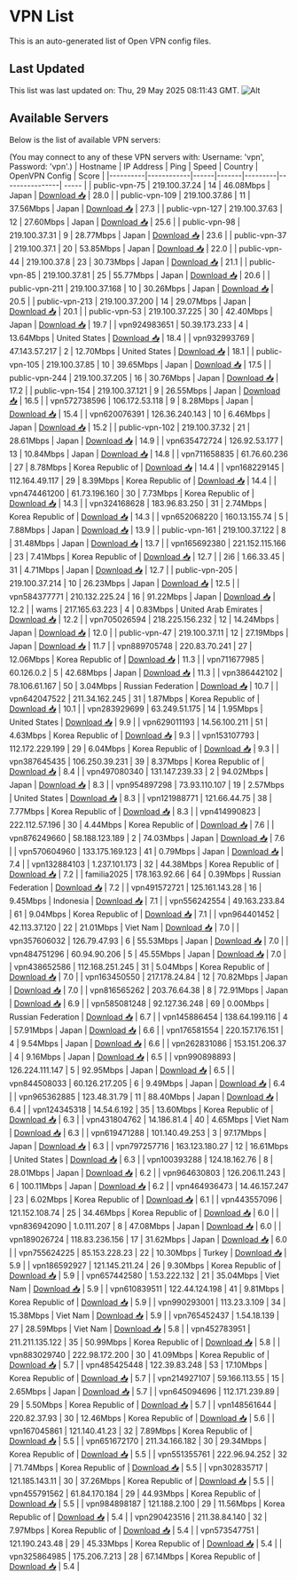 # VPN List

This is an auto-generated list of Open VPN config files.

## Last Updated

This list was last updated on: Thu, 29 May 2025 08:11:43 GMT.
![Alt](https://repobeats.axiom.co/api/embed/186b98318ef1479477931607c1ad7d823f12451f.svg "Repobeats analytics image")

## Available Servers

Below is the list of available VPN servers:

(You may connect to any of these VPN servers with: Username: 'vpn', Password: 'vpn'.)
| Hostname | IP Address | Ping | Speed | Country | OpenVPN Config | Score |
|----------|------------|------|-------|---------|----------------| ----- |
| public-vpn-75 | 219.100.37.24 | 14 | 46.08Mbps | Japan | [Download 📥](./configs/server_0_JP.ovpn) | 28.0 |
| public-vpn-109 | 219.100.37.86 | 11 | 37.56Mbps | Japan | [Download 📥](./configs/server_1_JP.ovpn) | 27.3 |
| public-vpn-127 | 219.100.37.63 | 12 | 27.60Mbps | Japan | [Download 📥](./configs/server_2_JP.ovpn) | 25.6 |
| public-vpn-98 | 219.100.37.31 | 9 | 28.77Mbps | Japan | [Download 📥](./configs/server_3_JP.ovpn) | 23.6 |
| public-vpn-37 | 219.100.37.1 | 20 | 53.85Mbps | Japan | [Download 📥](./configs/server_4_JP.ovpn) | 22.0 |
| public-vpn-44 | 219.100.37.8 | 23 | 30.73Mbps | Japan | [Download 📥](./configs/server_5_JP.ovpn) | 21.1 |
| public-vpn-85 | 219.100.37.81 | 25 | 55.77Mbps | Japan | [Download 📥](./configs/server_6_JP.ovpn) | 20.6 |
| public-vpn-211 | 219.100.37.168 | 10 | 30.26Mbps | Japan | [Download 📥](./configs/server_7_JP.ovpn) | 20.5 |
| public-vpn-213 | 219.100.37.200 | 14 | 29.07Mbps | Japan | [Download 📥](./configs/server_8_JP.ovpn) | 20.1 |
| public-vpn-53 | 219.100.37.225 | 30 | 42.40Mbps | Japan | [Download 📥](./configs/server_9_JP.ovpn) | 19.7 |
| vpn924983651 | 50.39.173.233 | 4 | 13.64Mbps | United States | [Download 📥](./configs/server_10_US.ovpn) | 18.4 |
| vpn932993769 | 47.143.57.217 | 2 | 12.70Mbps | United States | [Download 📥](./configs/server_11_US.ovpn) | 18.1 |
| public-vpn-105 | 219.100.37.85 | 10 | 39.65Mbps | Japan | [Download 📥](./configs/server_12_JP.ovpn) | 17.5 |
| public-vpn-244 | 219.100.37.205 | 16 | 30.76Mbps | Japan | [Download 📥](./configs/server_13_JP.ovpn) | 17.2 |
| public-vpn-154 | 219.100.37.121 | 9 | 26.55Mbps | Japan | [Download 📥](./configs/server_14_JP.ovpn) | 16.5 |
| vpn572738596 | 106.172.53.118 | 9 | 8.28Mbps | Japan | [Download 📥](./configs/server_15_JP.ovpn) | 15.4 |
| vpn620076391 | 126.36.240.143 | 10 | 6.46Mbps | Japan | [Download 📥](./configs/server_16_JP.ovpn) | 15.2 |
| public-vpn-102 | 219.100.37.32 | 21 | 28.61Mbps | Japan | [Download 📥](./configs/server_17_JP.ovpn) | 14.9 |
| vpn635472724 | 126.92.53.177 | 13 | 10.84Mbps | Japan | [Download 📥](./configs/server_18_JP.ovpn) | 14.8 |
| vpn711658835 | 61.76.60.236 | 27 | 8.78Mbps | Korea Republic of | [Download 📥](./configs/server_19_KR.ovpn) | 14.4 |
| vpn168229145 | 112.164.49.117 | 29 | 8.39Mbps | Korea Republic of | [Download 📥](./configs/server_20_KR.ovpn) | 14.4 |
| vpn474461200 | 61.73.196.160 | 30 | 7.73Mbps | Korea Republic of | [Download 📥](./configs/server_21_KR.ovpn) | 14.3 |
| vpn324168628 | 183.96.83.250 | 31 | 2.74Mbps | Korea Republic of | [Download 📥](./configs/server_22_KR.ovpn) | 14.3 |
| vpn652068220 | 160.13.155.74 | 5 | 7.88Mbps | Japan | [Download 📥](./configs/server_23_JP.ovpn) | 13.9 |
| public-vpn-161 | 219.100.37.122 | 8 | 31.48Mbps | Japan | [Download 📥](./configs/server_24_JP.ovpn) | 13.7 |
| vpn165692380 | 221.152.115.166 | 23 | 7.41Mbps | Korea Republic of | [Download 📥](./configs/server_25_KR.ovpn) | 12.7 |
| 2i6 | 1.66.33.45 | 31 | 4.71Mbps | Japan | [Download 📥](./configs/server_26_JP.ovpn) | 12.7 |
| public-vpn-205 | 219.100.37.214 | 10 | 26.23Mbps | Japan | [Download 📥](./configs/server_27_JP.ovpn) | 12.5 |
| vpn584377771 | 210.132.225.24 | 16 | 91.22Mbps | Japan | [Download 📥](./configs/server_28_JP.ovpn) | 12.2 |
| wams | 217.165.63.223 | 4 | 0.83Mbps | United Arab Emirates | [Download 📥](./configs/server_29_AE.ovpn) | 12.2 |
| vpn705026594 | 218.225.156.232 | 12 | 14.24Mbps | Japan | [Download 📥](./configs/server_30_JP.ovpn) | 12.0 |
| public-vpn-47 | 219.100.37.11 | 12 | 27.19Mbps | Japan | [Download 📥](./configs/server_31_JP.ovpn) | 11.7 |
| vpn889705748 | 220.83.70.241 | 27 | 12.06Mbps | Korea Republic of | [Download 📥](./configs/server_32_KR.ovpn) | 11.3 |
| vpn711677985 | 60.126.0.2 | 5 | 42.68Mbps | Japan | [Download 📥](./configs/server_33_JP.ovpn) | 11.3 |
| vpn386442102 | 78.106.61.167 | 50 | 3.04Mbps | Russian Federation | [Download 📥](./configs/server_34_RU.ovpn) | 10.7 |
| vpn642047522 | 211.34.162.245 | 31 | 1.87Mbps | Korea Republic of | [Download 📥](./configs/server_35_KR.ovpn) | 10.1 |
| vpn283929699 | 63.249.51.175 | 14 | 1.95Mbps | United States | [Download 📥](./configs/server_36_US.ovpn) | 9.9 |
| vpn629011193 | 14.56.100.211 | 51 | 4.63Mbps | Korea Republic of | [Download 📥](./configs/server_37_KR.ovpn) | 9.3 |
| vpn153107793 | 112.172.229.199 | 29 | 6.04Mbps | Korea Republic of | [Download 📥](./configs/server_38_KR.ovpn) | 9.3 |
| vpn387645435 | 106.250.39.231 | 39 | 8.37Mbps | Korea Republic of | [Download 📥](./configs/server_39_KR.ovpn) | 8.4 |
| vpn497080340 | 131.147.239.33 | 2 | 94.02Mbps | Japan | [Download 📥](./configs/server_40_JP.ovpn) | 8.3 |
| vpn954897298 | 73.93.110.107 | 19 | 2.57Mbps | United States | [Download 📥](./configs/server_41_US.ovpn) | 8.3 |
| vpn121988771 | 121.66.44.75 | 38 | 7.77Mbps | Korea Republic of | [Download 📥](./configs/server_42_KR.ovpn) | 8.3 |
| vpn414990823 | 222.112.57.196 | 30 | 4.44Mbps | Korea Republic of | [Download 📥](./configs/server_43_KR.ovpn) | 7.6 |
| vpn876249660 | 58.188.123.189 | 2 | 74.03Mbps | Japan | [Download 📥](./configs/server_44_JP.ovpn) | 7.6 |
| vpn570604960 | 133.175.169.123 | 41 | 0.79Mbps | Japan | [Download 📥](./configs/server_45_JP.ovpn) | 7.4 |
| vpn132884103 | 1.237.101.173 | 32 | 44.38Mbps | Korea Republic of | [Download 📥](./configs/server_46_KR.ovpn) | 7.2 |
| familia2025 | 178.163.92.66 | 64 | 0.39Mbps | Russian Federation | [Download 📥](./configs/server_47_RU.ovpn) | 7.2 |
| vpn491572721 | 125.161.143.28 | 16 | 9.45Mbps | Indonesia | [Download 📥](./configs/server_48_ID.ovpn) | 7.1 |
| vpn556242554 | 49.163.233.84 | 61 | 9.04Mbps | Korea Republic of | [Download 📥](./configs/server_49_KR.ovpn) | 7.1 |
| vpn964401452 | 42.113.37.120 | 22 | 21.01Mbps | Viet Nam | [Download 📥](./configs/server_50_VN.ovpn) | 7.0 |
| vpn357606032 | 126.79.47.93 | 6 | 55.53Mbps | Japan | [Download 📥](./configs/server_51_JP.ovpn) | 7.0 |
| vpn484751296 | 60.94.90.206 | 5 | 45.55Mbps | Japan | [Download 📥](./configs/server_52_JP.ovpn) | 7.0 |
| vpn438652586 | 112.168.251.245 | 31 | 5.04Mbps | Korea Republic of | [Download 📥](./configs/server_53_KR.ovpn) | 7.0 |
| vpn163450550 | 217.178.24.84 | 12 | 70.82Mbps | Japan | [Download 📥](./configs/server_54_JP.ovpn) | 7.0 |
| vpn816565262 | 203.76.64.38 | 8 | 72.91Mbps | Japan | [Download 📥](./configs/server_55_JP.ovpn) | 6.9 |
| vpn585081248 | 92.127.36.248 | 69 | 0.00Mbps | Russian Federation | [Download 📥](./configs/server_56_RU.ovpn) | 6.7 |
| vpn145886454 | 138.64.199.116 | 4 | 57.91Mbps | Japan | [Download 📥](./configs/server_57_JP.ovpn) | 6.6 |
| vpn176581554 | 220.157.176.151 | 4 | 9.54Mbps | Japan | [Download 📥](./configs/server_58_JP.ovpn) | 6.6 |
| vpn262831086 | 153.151.206.37 | 4 | 9.16Mbps | Japan | [Download 📥](./configs/server_59_JP.ovpn) | 6.5 |
| vpn990898893 | 126.224.111.147 | 5 | 92.95Mbps | Japan | [Download 📥](./configs/server_60_JP.ovpn) | 6.5 |
| vpn844508033 | 60.126.217.205 | 6 | 9.49Mbps | Japan | [Download 📥](./configs/server_61_JP.ovpn) | 6.4 |
| vpn965362885 | 123.48.31.79 | 11 | 88.40Mbps | Japan | [Download 📥](./configs/server_62_JP.ovpn) | 6.4 |
| vpn124345318 | 14.54.6.192 | 35 | 13.60Mbps | Korea Republic of | [Download 📥](./configs/server_63_KR.ovpn) | 6.3 |
| vpn431804762 | 14.186.81.4 | 40 | 4.65Mbps | Viet Nam | [Download 📥](./configs/server_64_VN.ovpn) | 6.3 |
| vpn619471288 | 101.140.49.253 | 3 | 97.17Mbps | Japan | [Download 📥](./configs/server_65_JP.ovpn) | 6.3 |
| vpn797257716 | 163.123.180.27 | 12 | 16.61Mbps | United States | [Download 📥](./configs/server_66_US.ovpn) | 6.3 |
| vpn100393288 | 124.18.162.76 | 8 | 28.01Mbps | Japan | [Download 📥](./configs/server_67_JP.ovpn) | 6.2 |
| vpn964630803 | 126.206.11.243 | 6 | 100.11Mbps | Japan | [Download 📥](./configs/server_68_JP.ovpn) | 6.2 |
| vpn464936473 | 14.46.157.247 | 23 | 6.02Mbps | Korea Republic of | [Download 📥](./configs/server_69_KR.ovpn) | 6.1 |
| vpn443557096 | 121.152.108.74 | 25 | 34.46Mbps | Korea Republic of | [Download 📥](./configs/server_70_KR.ovpn) | 6.0 |
| vpn836942090 | 1.0.111.207 | 8 | 47.08Mbps | Japan | [Download 📥](./configs/server_71_JP.ovpn) | 6.0 |
| vpn189026724 | 118.83.236.156 | 17 | 31.62Mbps | Japan | [Download 📥](./configs/server_72_JP.ovpn) | 6.0 |
| vpn755624225 | 85.153.228.23 | 22 | 10.30Mbps | Turkey | [Download 📥](./configs/server_73_TR.ovpn) | 5.9 |
| vpn186592927 | 121.145.211.24 | 26 | 9.30Mbps | Korea Republic of | [Download 📥](./configs/server_74_KR.ovpn) | 5.9 |
| vpn657442580 | 1.53.222.132 | 21 | 35.04Mbps | Viet Nam | [Download 📥](./configs/server_75_VN.ovpn) | 5.9 |
| vpn610839511 | 122.44.124.198 | 41 | 9.81Mbps | Korea Republic of | [Download 📥](./configs/server_76_KR.ovpn) | 5.9 |
| vpn990293001 | 113.23.3.109 | 34 | 15.38Mbps | Viet Nam | [Download 📥](./configs/server_77_VN.ovpn) | 5.9 |
| vpn765452437 | 1.54.18.139 | 27 | 28.59Mbps | Viet Nam | [Download 📥](./configs/server_78_VN.ovpn) | 5.8 |
| vpn452783951 | 211.211.135.122 | 35 | 50.99Mbps | Korea Republic of | [Download 📥](./configs/server_79_KR.ovpn) | 5.8 |
| vpn883029740 | 222.98.172.200 | 30 | 41.09Mbps | Korea Republic of | [Download 📥](./configs/server_80_KR.ovpn) | 5.7 |
| vpn485425448 | 122.39.83.248 | 53 | 17.10Mbps | Korea Republic of | [Download 📥](./configs/server_81_KR.ovpn) | 5.7 |
| vpn214927107 | 59.166.113.55 | 15 | 2.65Mbps | Japan | [Download 📥](./configs/server_82_JP.ovpn) | 5.7 |
| vpn645094696 | 112.171.239.89 | 29 | 5.50Mbps | Korea Republic of | [Download 📥](./configs/server_83_KR.ovpn) | 5.7 |
| vpn148561644 | 220.82.37.93 | 30 | 12.46Mbps | Korea Republic of | [Download 📥](./configs/server_84_KR.ovpn) | 5.6 |
| vpn167045861 | 121.140.41.23 | 32 | 7.89Mbps | Korea Republic of | [Download 📥](./configs/server_85_KR.ovpn) | 5.5 |
| vpn651672170 | 211.34.166.182 | 30 | 29.34Mbps | Korea Republic of | [Download 📥](./configs/server_86_KR.ovpn) | 5.5 |
| vpn551355761 | 222.96.94.252 | 32 | 71.74Mbps | Korea Republic of | [Download 📥](./configs/server_87_KR.ovpn) | 5.5 |
| vpn302835717 | 121.185.143.11 | 30 | 37.26Mbps | Korea Republic of | [Download 📥](./configs/server_88_KR.ovpn) | 5.5 |
| vpn455791562 | 61.84.170.184 | 29 | 44.93Mbps | Korea Republic of | [Download 📥](./configs/server_89_KR.ovpn) | 5.5 |
| vpn984898187 | 121.188.2.100 | 29 | 11.56Mbps | Korea Republic of | [Download 📥](./configs/server_90_KR.ovpn) | 5.4 |
| vpn290423516 | 211.38.84.140 | 32 | 7.97Mbps | Korea Republic of | [Download 📥](./configs/server_91_KR.ovpn) | 5.4 |
| vpn573547751 | 121.190.243.48 | 29 | 45.33Mbps | Korea Republic of | [Download 📥](./configs/server_92_KR.ovpn) | 5.4 |
| vpn325864985 | 175.206.7.213 | 28 | 67.14Mbps | Korea Republic of | [Download 📥](./configs/server_93_KR.ovpn) | 5.4 |
